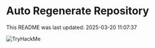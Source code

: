 # Auto Regenerate Repository

This README was last updated: 2025-03-20 11:07:37

 ![TryHackMe](https://tryhackme.com/badge/533634)